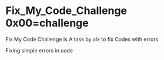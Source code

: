 # Fix_My_Code_Challenge 0x00=challenge
Fix My Code Challenge Is A task by alx to fix Codes with errors

Fixing simple errors in code

